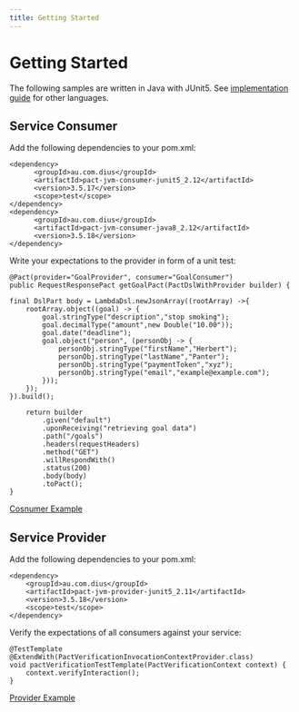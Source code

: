 ```yaml
---
title: Getting Started
---
```


# Getting Started

The following samples are written in Java with JUnit5. See <a href="https://docs.pact.io/implementation-guides">implementation guide</a> for other languages.

## Service Consumer

Add the following dependencies to your pom.xml:

```
<dependency>
      <groupId>au.com.dius</groupId>
      <artifactId>pact-jvm-consumer-junit5_2.12</artifactId>
      <version>3.5.17</version>
      <scope>test</scope>
</dependency>
<dependency>
      <groupId>au.com.dius</groupId>
      <artifactId>pact-jvm-consumer-java8_2.12</artifactId>
      <version>3.5.18</version>
</dependency>
```

Write your expectations to the provider in form of a unit test:

```
@Pact(provider="GoalProvider", consumer="GoalConsumer")
public RequestResponsePact getGoalPact(PactDslWithProvider builder) {

final DslPart body = LambdaDsl.newJsonArray((rootArray) ->{
	rootArray.object((goal) -> {
		goal.stringType("description","stop smoking");
		goal.decimalType("amount",new Double("10.00"));
		goal.date("deadline");
		goal.object("person", (personObj -> {
			personObj.stringType("firstName","Herbert");
			personObj.stringType("lastName","Panter");
			personObj.stringType("paymentToken","xyz");
			personObj.stringType("email","example@example.com");
		}));
	});
}).build();

	return builder
		.given("default")
		.uponReceiving("retrieving goal data")
		.path("/goals")
		.headers(requestHeaders)
		.method("GET")
		.willRespondWith()
		.status(200)
		.body(body)
		.toPact();
}

```



<a href="https://git.panter.ch/panter/pan-103-consumer">Cosnumer Example</a>



## Service Provider

Add the following dependencies to your pom.xml:

```
<dependency>
    <groupId>au.com.dius</groupId>
    <artifactId>pact-jvm-provider-junit5_2.11</artifactId>
    <version>3.5.18</version>
    <scope>test</scope>
</dependency>

```

Verify the expectations of all consumers against your service:


```
@TestTemplate
@ExtendWith(PactVerificationInvocationContextProvider.class)
void pactVerificationTestTemplate(PactVerificationContext context) {
	context.verifyInteraction();
}

```



<a href="https://git.panter.ch/panter/pan-103-provider">Provider Example</a>